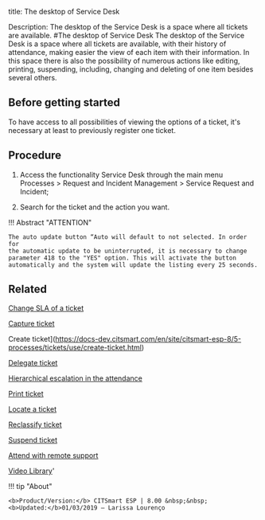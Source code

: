 title: The desktop of Service Desk

Description: The desktop of the Service Desk is a space where all tickets are available.
#The desktop of Service Desk
The desktop of the Service Desk is a space where all tickets are available, with their history of attendance, making easier the view of each item with their information. In this space there is also the possibility of numerous actions like editing, printing, suspending, including, changing and deleting of one item besides several others.

Before getting started
--------------------------

To have access to all possibilities of viewing the options of a ticket, it's
necessary at least to previously register one ticket.

Procedure
-------------

1.  Access the functionality Service Desk through the main menu Processes \>
    Request and Incident Management \> Service Request and Incident;

2.  Search for the ticket and the action you want.

!!! Abstract "ATTENTION"

    The auto update button “Auto will default to not selected. In order for
    the automatic update to be uninterrupted, it is necessary to change
    parameter 418 to the "YES" option. This will activate the button
    automatically and the system will update the listing every 25 seconds.

Related
-----------

[Change SLA of a ticket](https://docs-dev.citsmart.com/en/site/citsmart-esp-8/5-processes/tickets/use/change-SLA-of-a-ticket.html)

[Capture ticket](https://docs-dev.citsmart.com/en/site/citsmart-esp-8/5-processes/tickets/use/capture-ticket.html)

Create ticket](https://docs-dev.citsmart.com/en/site/citsmart-esp-8/5-processes/tickets/use/create-ticket.html)

[Delegate ticket](https://docs-dev.citsmart.com/en/site/citsmart-esp-8/5-processes/tickets/use/delegate-ticket.html)

[Hierarchical escalation in the attendance](https://docs-dev.citsmart.com/en/site/citsmart-esp-8/5-processes/tickets/use/hierarchical-escalation-in-the-attendance.html)

[Print ticket](https://docs-dev.citsmart.com/en/site/citsmart-esp-8/5-processes/tickets/use/print-ticket.html)

[Locate a ticket](https://docs-dev.citsmart.com/en/site/citsmart-esp-8/5-processes/tickets/use/locate-a-ticket.html)

[Reclassify ticket](https://docs-dev.citsmart.com/en/site/citsmart-esp-8/5-processes/tickets/use/reclassify-ticket.html)

[Suspend ticket](https://docs-dev.citsmart.com/en/site/citsmart-esp-8/5-processes/tickets/use/suspend-ticket.html)

[Attend with remote support](https://docs-dev.citsmart.com/en/site/citsmart-esp-8/5-processes/tickets/use/attend-with-remote-support.html)

<i class='fa fa-youtube-play  fa-2x' style='color:#97ce17;vertical-align: middle;'> </i> [Video Library](https://www.youtube.com/playlist?list=PLB5qK2uzf2RNrJnhiXj3dbmgsm9-quhfz)'

!!! tip "About"

    <b>Product/Version:</b> CITSmart ESP | 8.00 &nbsp;&nbsp;
    <b>Updated:</b>01/03/2019 – Larissa Lourenço

